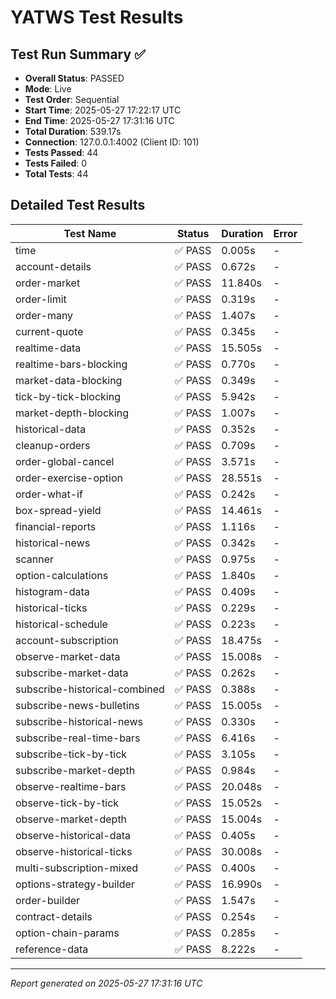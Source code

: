 # YATWS Test Results

## Test Run Summary ✅

- **Overall Status**: PASSED
- **Mode**: Live
- **Test Order**: Sequential
- **Start Time**: 2025-05-27 17:22:17 UTC
- **End Time**: 2025-05-27 17:31:16 UTC
- **Total Duration**: 539.17s
- **Connection**: 127.0.0.1:4002 (Client ID: 101)
- **Tests Passed**: 44
- **Tests Failed**: 0
- **Total Tests**: 44

## Detailed Test Results

| Test Name | Status | Duration | Error |
|-----------|--------|----------|-------|
| time | ✅ PASS | 0.005s | - |
| account-details | ✅ PASS | 0.672s | - |
| order-market | ✅ PASS | 11.840s | - |
| order-limit | ✅ PASS | 0.319s | - |
| order-many | ✅ PASS | 1.407s | - |
| current-quote | ✅ PASS | 0.345s | - |
| realtime-data | ✅ PASS | 15.505s | - |
| realtime-bars-blocking | ✅ PASS | 0.770s | - |
| market-data-blocking | ✅ PASS | 0.349s | - |
| tick-by-tick-blocking | ✅ PASS | 5.942s | - |
| market-depth-blocking | ✅ PASS | 1.007s | - |
| historical-data | ✅ PASS | 0.352s | - |
| cleanup-orders | ✅ PASS | 0.709s | - |
| order-global-cancel | ✅ PASS | 3.571s | - |
| order-exercise-option | ✅ PASS | 28.551s | - |
| order-what-if | ✅ PASS | 0.242s | - |
| box-spread-yield | ✅ PASS | 14.461s | - |
| financial-reports | ✅ PASS | 1.116s | - |
| historical-news | ✅ PASS | 0.342s | - |
| scanner | ✅ PASS | 0.975s | - |
| option-calculations | ✅ PASS | 1.840s | - |
| histogram-data | ✅ PASS | 0.409s | - |
| historical-ticks | ✅ PASS | 0.229s | - |
| historical-schedule | ✅ PASS | 0.223s | - |
| account-subscription | ✅ PASS | 18.475s | - |
| observe-market-data | ✅ PASS | 15.008s | - |
| subscribe-market-data | ✅ PASS | 0.262s | - |
| subscribe-historical-combined | ✅ PASS | 0.388s | - |
| subscribe-news-bulletins | ✅ PASS | 15.005s | - |
| subscribe-historical-news | ✅ PASS | 0.330s | - |
| subscribe-real-time-bars | ✅ PASS | 6.416s | - |
| subscribe-tick-by-tick | ✅ PASS | 3.105s | - |
| subscribe-market-depth | ✅ PASS | 0.984s | - |
| observe-realtime-bars | ✅ PASS | 20.048s | - |
| observe-tick-by-tick | ✅ PASS | 15.052s | - |
| observe-market-depth | ✅ PASS | 15.004s | - |
| observe-historical-data | ✅ PASS | 0.405s | - |
| observe-historical-ticks | ✅ PASS | 30.008s | - |
| multi-subscription-mixed | ✅ PASS | 0.400s | - |
| options-strategy-builder | ✅ PASS | 16.990s | - |
| order-builder | ✅ PASS | 1.547s | - |
| contract-details | ✅ PASS | 0.254s | - |
| option-chain-params | ✅ PASS | 0.285s | - |
| reference-data | ✅ PASS | 8.222s | - |

---
*Report generated on 2025-05-27 17:31:16 UTC*

